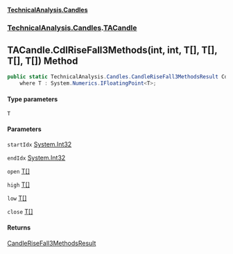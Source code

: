 #### [TechnicalAnalysis.Candles](TechnicalAnalysis.Candles.md 'TechnicalAnalysis.Candles')
### [TechnicalAnalysis.Candles](TechnicalAnalysis.Candles.md#TechnicalAnalysis.Candles 'TechnicalAnalysis.Candles').[TACandle](TACandle.md 'TechnicalAnalysis.Candles.TACandle')

## TACandle.CdlRiseFall3Methods<T>(int, int, T[], T[], T[], T[]) Method

```csharp
public static TechnicalAnalysis.Candles.CandleRiseFall3MethodsResult CdlRiseFall3Methods<T>(int startIdx, int endIdx, T[] open, T[] high, T[] low, T[] close)
    where T : System.Numerics.IFloatingPoint<T>;
```
#### Type parameters

<a name='TechnicalAnalysis.Candles.TACandle.CdlRiseFall3Methods_T_(int,int,T[],T[],T[],T[]).T'></a>

`T`
#### Parameters

<a name='TechnicalAnalysis.Candles.TACandle.CdlRiseFall3Methods_T_(int,int,T[],T[],T[],T[]).startIdx'></a>

`startIdx` [System.Int32](https://docs.microsoft.com/en-us/dotnet/api/System.Int32 'System.Int32')

<a name='TechnicalAnalysis.Candles.TACandle.CdlRiseFall3Methods_T_(int,int,T[],T[],T[],T[]).endIdx'></a>

`endIdx` [System.Int32](https://docs.microsoft.com/en-us/dotnet/api/System.Int32 'System.Int32')

<a name='TechnicalAnalysis.Candles.TACandle.CdlRiseFall3Methods_T_(int,int,T[],T[],T[],T[]).open'></a>

`open` [T](TACandle.CdlRiseFall3Methods_T_(int,int,T[],T[],T[],T[]).md#TechnicalAnalysis.Candles.TACandle.CdlRiseFall3Methods_T_(int,int,T[],T[],T[],T[]).T 'TechnicalAnalysis.Candles.TACandle.CdlRiseFall3Methods<T>(int, int, T[], T[], T[], T[]).T')[[]](https://docs.microsoft.com/en-us/dotnet/api/System.Array 'System.Array')

<a name='TechnicalAnalysis.Candles.TACandle.CdlRiseFall3Methods_T_(int,int,T[],T[],T[],T[]).high'></a>

`high` [T](TACandle.CdlRiseFall3Methods_T_(int,int,T[],T[],T[],T[]).md#TechnicalAnalysis.Candles.TACandle.CdlRiseFall3Methods_T_(int,int,T[],T[],T[],T[]).T 'TechnicalAnalysis.Candles.TACandle.CdlRiseFall3Methods<T>(int, int, T[], T[], T[], T[]).T')[[]](https://docs.microsoft.com/en-us/dotnet/api/System.Array 'System.Array')

<a name='TechnicalAnalysis.Candles.TACandle.CdlRiseFall3Methods_T_(int,int,T[],T[],T[],T[]).low'></a>

`low` [T](TACandle.CdlRiseFall3Methods_T_(int,int,T[],T[],T[],T[]).md#TechnicalAnalysis.Candles.TACandle.CdlRiseFall3Methods_T_(int,int,T[],T[],T[],T[]).T 'TechnicalAnalysis.Candles.TACandle.CdlRiseFall3Methods<T>(int, int, T[], T[], T[], T[]).T')[[]](https://docs.microsoft.com/en-us/dotnet/api/System.Array 'System.Array')

<a name='TechnicalAnalysis.Candles.TACandle.CdlRiseFall3Methods_T_(int,int,T[],T[],T[],T[]).close'></a>

`close` [T](TACandle.CdlRiseFall3Methods_T_(int,int,T[],T[],T[],T[]).md#TechnicalAnalysis.Candles.TACandle.CdlRiseFall3Methods_T_(int,int,T[],T[],T[],T[]).T 'TechnicalAnalysis.Candles.TACandle.CdlRiseFall3Methods<T>(int, int, T[], T[], T[], T[]).T')[[]](https://docs.microsoft.com/en-us/dotnet/api/System.Array 'System.Array')

#### Returns
[CandleRiseFall3MethodsResult](CandleRiseFall3MethodsResult.md 'TechnicalAnalysis.Candles.CandleRiseFall3MethodsResult')